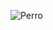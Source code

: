 ![Perro](https://pampermut.com/blog/wp-content/uploads/2020/05/Como-es-el-caracter-de-tu-perro-segun-su-horoscopo-scaled.jpg)
